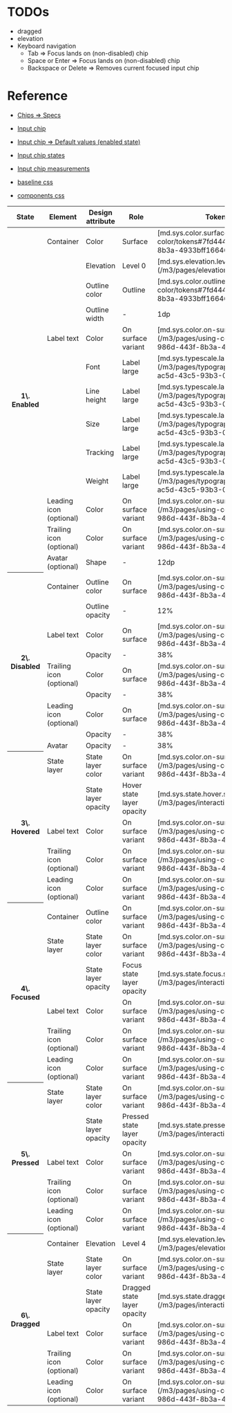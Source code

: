 # TODOs


- dragged
- elevation
- Keyboard navigation
  - Tab =>	Focus lands on (non-disabled) chip
  - Space or Enter =>	Focus lands on (non-disabled) chip
  - Backspace or Delete =>	Removes current focused input chip




# Reference

- [Chips => Specs](https://m3.material.io/components/chips/specs)
- [Input chip](https://m3.material.io/components/chips/specs#facb7c02-74c4-4b81-bd52-6ad10ce351eb)
- [Input chip => Default values (enabled state)](https://m3.material.io/components/chips/specs#ba8ff71c-3d8f-4d25-b690-4d91e96faee1)
- [Input chip states](https://m3.material.io/components/chips/specs#e9b4807e-d38a-42e6-8c2d-608392ca7638)
- [Input chip measurements](https://m3.material.io/components/chips/specs#118ee251-1650-49f6-a384-b7a5f80f13af)

- [baseline css](../../tokens/css/baseline.css)
- [components css](../../tokens/css/components/input-chip.css)



<table>

<thead>

<tr>

<th>State  
</th>

<th>Element  
</th>

<th>Design attribute  
</th>

<th>Role  
</th>

<th>Token or value  
</th>

</tr>

</thead>

<tbody>

<tr>

<th rowspan="13">1\. Enabled  
</th>

<td>Container</td>

<td>Color</td>

<td>Surface</td>

<td>[md.sys.color.surface](/m3/pages/using-color/tokens#7fd4440e-986d-443f-8b3a-4933bff16646)</td>

</tr>

<tr>

<td></td>

<td>Elevation</td>

<td>Level 0</td>

<td>[md.sys.elevation.level0](/m3/pages/elevation/tokens)</td>

</tr>

<tr>

<td></td>

<td>Outline color</td>

<td>Outline</td>

<td>[md.sys.color.outline](/m3/pages/using-color/tokens#7fd4440e-986d-443f-8b3a-4933bff16646)</td>

</tr>

<tr>

<td></td>

<td>Outline width</td>

<td>-</td>

<td>1dp</td>

</tr>

<tr>

<td>Label text</td>

<td>Color</td>

<td>On surface variant</td>

<td>[md.sys.color.on-surface-variant](/m3/pages/using-color/tokens#7fd4440e-986d-443f-8b3a-4933bff16646)</td>

</tr>

<tr>

<td></td>

<td>Font</td>

<td>Label large</td>

<td>[md.sys.typescale.label-large.font](/m3/pages/typography/tokens#d74b73c2-ac5d-43c5-93b3-088a2f67723d)</td>

</tr>

<tr>

<td></td>

<td>Line height</td>

<td>Label large</td>

<td>[md.sys.typescale.label-large.line-height](/m3/pages/typography/tokens#d74b73c2-ac5d-43c5-93b3-088a2f67723d)</td>

</tr>

<tr>

<td></td>

<td>Size</td>

<td>Label large</td>

<td>[md.sys.typescale.label-large.size](/m3/pages/typography/tokens#d74b73c2-ac5d-43c5-93b3-088a2f67723d)</td>

</tr>

<tr>

<td></td>

<td>Tracking</td>

<td>Label large</td>

<td>[md.sys.typescale.label-large.tracking](/m3/pages/typography/tokens#d74b73c2-ac5d-43c5-93b3-088a2f67723d)</td>

</tr>

<tr>

<td></td>

<td>Weight</td>

<td>Label large</td>

<td>[md.sys.typescale.label-large.weight](/m3/pages/typography/tokens#d74b73c2-ac5d-43c5-93b3-088a2f67723d)</td>

</tr>

<tr>

<td>Leading icon (optional)</td>

<td>Color</td>

<td>On surface variant</td>

<td>[md.sys.color.on-surface-variant](/m3/pages/using-color/tokens#7fd4440e-986d-443f-8b3a-4933bff16646)</td>

</tr>

<tr>

<td>Trailing icon (optional)</td>

<td>Color</td>

<td>On surface variant</td>

<td>[md.sys.color.on-surface-variant](/m3/pages/using-color/tokens#7fd4440e-986d-443f-8b3a-4933bff16646)</td>

</tr>

<tr>

<td>Avatar (optional)</td>

<td>Shape</td>

<td>-</td>

<td>12dp</td>

</tr>

<tr>

<th rowspan="9">2\. Disabled  
</th>

<td>Container</td>

<td>Outline color</td>

<td>On surface</td>

<td>[md.sys.color.on-surface](/m3/pages/using-color/tokens#7fd4440e-986d-443f-8b3a-4933bff16646)</td>

</tr>

<tr>

<td></td>

<td>Outline opacity</td>

<td>-</td>

<td>12%</td>

</tr>

<tr>

<td>Label text</td>

<td>Color</td>

<td>On surface</td>

<td>[md.sys.color.on-surface](/m3/pages/using-color/tokens#7fd4440e-986d-443f-8b3a-4933bff16646)</td>

</tr>

<tr>

<td></td>

<td>Opacity</td>

<td>-</td>

<td>38%</td>

</tr>

<tr>

<td>Trailing icon (optional)</td>

<td>Color</td>

<td>On surface</td>

<td>[md.sys.color.on-surface](/m3/pages/using-color/tokens#7fd4440e-986d-443f-8b3a-4933bff16646)</td>

</tr>

<tr>

<td></td>

<td>Opacity</td>

<td>-</td>

<td>38%</td>

</tr>

<tr>

<td>Leading icon (optional)</td>

<td>Color</td>

<td>On surface</td>

<td>[md.sys.color.on-surface](/m3/pages/using-color/tokens#7fd4440e-986d-443f-8b3a-4933bff16646)</td>

</tr>

<tr>

<td></td>

<td>Opacity</td>

<td>-</td>

<td>38%</td>

</tr>

<tr>

<td>Avatar</td>

<td>Opacity</td>

<td>-</td>

<td>38%</td>

</tr>

<tr>

<th rowspan="5">3\. Hovered  
</th>

<td>State layer</td>

<td>State layer color</td>

<td>On surface variant</td>

<td>[md.sys.color.on-surface-variant](/m3/pages/using-color/tokens#7fd4440e-986d-443f-8b3a-4933bff16646)</td>

</tr>

<tr>

<td></td>

<td>State layer opacity</td>

<td>Hover state layer opacity</td>

<td>[md.sys.state.hover.state-layer-opacity](/m3/pages/interaction-states)</td>

</tr>

<tr>

<td>Label text</td>

<td>Color</td>

<td>On surface variant</td>

<td>[md.sys.color.on-surface-variant](/m3/pages/using-color/tokens#7fd4440e-986d-443f-8b3a-4933bff16646)</td>

</tr>

<tr>

<td>Trailing icon (optional)</td>

<td>Color</td>

<td>On surface variant</td>

<td>[md.sys.color.on-surface-variant](/m3/pages/using-color/tokens#7fd4440e-986d-443f-8b3a-4933bff16646)</td>

</tr>

<tr>

<td>Leading icon (optional)</td>

<td>Color</td>

<td>On surface variant</td>

<td>[md.sys.color.on-surface-variant](/m3/pages/using-color/tokens#7fd4440e-986d-443f-8b3a-4933bff16646)</td>

</tr>

<tr>

<th rowspan="6">4\. Focused  
</th>

<td>Container</td>

<td>Outline color</td>

<td>On surface variant</td>

<td>[md.sys.color.on-surface-variant](/m3/pages/using-color/tokens#7fd4440e-986d-443f-8b3a-4933bff16646)</td>

</tr>

<tr>

<td>State layer</td>

<td>State layer color</td>

<td>On surface variant</td>

<td>[md.sys.color.on-surface-variant](/m3/pages/using-color/tokens#7fd4440e-986d-443f-8b3a-4933bff16646)</td>

</tr>

<tr>

<td></td>

<td>State layer opacity</td>

<td>Focus state layer opacity</td>

<td>[md.sys.state.focus.state-layer-opacity](/m3/pages/interaction-states)</td>

</tr>

<tr>

<td>Label text</td>

<td>Color</td>

<td>On surface variant</td>

<td>[md.sys.color.on-surface-variant](/m3/pages/using-color/tokens#7fd4440e-986d-443f-8b3a-4933bff16646)</td>

</tr>

<tr>

<td>Trailing icon (optional)</td>

<td>Color</td>

<td>On surface variant</td>

<td>[md.sys.color.on-surface-variant](/m3/pages/using-color/tokens#7fd4440e-986d-443f-8b3a-4933bff16646)</td>

</tr>

<tr>

<td>Leading icon (optional)</td>

<td>Color</td>

<td>On surface variant</td>

<td>[md.sys.color.on-surface-variant](/m3/pages/using-color/tokens#7fd4440e-986d-443f-8b3a-4933bff16646)</td>

</tr>

<tr>

<th rowspan="5">5\. Pressed  
</th>

<td>State layer</td>

<td>State layer color</td>

<td>On surface variant</td>

<td>[md.sys.color.on-surface-variant](/m3/pages/using-color/tokens#7fd4440e-986d-443f-8b3a-4933bff16646)</td>

</tr>

<tr>

<td></td>

<td>State layer opacity</td>

<td>Pressed state layer opacity</td>

<td>[md.sys.state.pressed.state-layer-opacity](/m3/pages/interaction-states)</td>

</tr>

<tr>

<td>Label text</td>

<td>Color</td>

<td>On surface variant</td>

<td>[md.sys.color.on-surface-variant](/m3/pages/using-color/tokens#7fd4440e-986d-443f-8b3a-4933bff16646)</td>

</tr>

<tr>

<td>Trailing icon (optional)</td>

<td>Color</td>

<td>On surface variant</td>

<td>[md.sys.color.on-surface-variant](/m3/pages/using-color/tokens#7fd4440e-986d-443f-8b3a-4933bff16646)</td>

</tr>

<tr>

<td>Leading icon (optional)</td>

<td>Color</td>

<td>On surface variant</td>

<td>[md.sys.color.on-surface-variant](/m3/pages/using-color/tokens#7fd4440e-986d-443f-8b3a-4933bff16646)</td>

</tr>

<tr>

<th rowspan="6">6\. Dragged  
</th>

<td>Container</td>

<td>Elevation</td>

<td>Level 4</td>

<td>[md.sys.elevation.level4](/m3/pages/elevation/tokens)</td>

</tr>

<tr>

<td>State layer</td>

<td>State layer color</td>

<td>On surface variant</td>

<td>[md.sys.color.on-surface-variant](/m3/pages/using-color/tokens#7fd4440e-986d-443f-8b3a-4933bff16646)</td>

</tr>

<tr>

<td></td>

<td>State layer opacity</td>

<td>Dragged state layer opacity</td>

<td>[md.sys.state.dragged.state-layer-opacity](/m3/pages/interaction-states)</td>

</tr>

<tr>

<td>Label text</td>

<td>Color</td>

<td>On surface variant</td>

<td>[md.sys.color.on-surface-variant](/m3/pages/using-color/tokens#7fd4440e-986d-443f-8b3a-4933bff16646)</td>

</tr>

<tr>

<td>Trailing icon (optional)</td>

<td>Color</td>

<td>On surface variant</td>

<td>[md.sys.color.on-surface-variant](/m3/pages/using-color/tokens#7fd4440e-986d-443f-8b3a-4933bff16646)</td>

</tr>

<tr>

<td>Leading icon (optional)</td>

<td>Color</td>

<td>On surface variant</td>

<td>[md.sys.color.on-surface-variant](/m3/pages/using-color/tokens#7fd4440e-986d-443f-8b3a-4933bff16646)</td>

</tr>

</tbody>

</table>